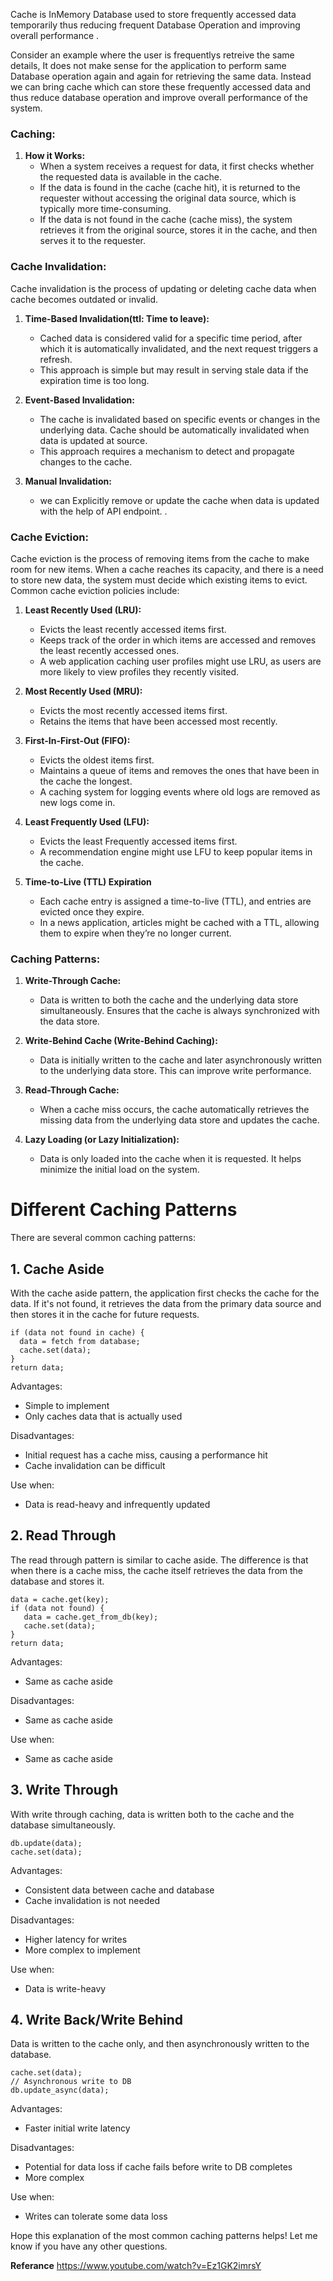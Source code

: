 Cache is InMemory Database used to store frequently accessed data temporarily thus reducing frequent Database Operation and improving overall performance .

Consider an example where the user is frequentlys retreive the same details, It does not make sense for the application to perform same Database operation again and again for retrieving the same data. Instead we can bring cache which can store these frequently accessed data and thus reduce database operation and improve overall performance of the system.

### Caching:

1. **How it Works:**
   - When a system receives a request for data, it first checks whether the requested data is available in the cache.
   - If the data is found in the cache (cache hit), it is returned to the requester without accessing the original data source, which is typically more time-consuming.
   - If the data is not found in the cache (cache miss), the system retrieves it from the original source, stores it in the cache, and then serves it to the requester.

### Cache Invalidation:

Cache invalidation is the process of updating or deleting cache data when cache becomes outdated or invalid.

1. **Time-Based Invalidation(ttl: Time to leave):**
   - Cached data is considered valid for a specific time period, after which it is automatically invalidated, and the next request triggers a refresh.
   - This approach is simple but may result in serving stale data if the expiration time is too long.

2. **Event-Based Invalidation:**
   - The cache is invalidated based on specific events or changes in the underlying data. Cache should be automatically invalidated when data is updated at source. 
   - This approach requires a mechanism to detect and propagate changes to the cache.
  
2. **Manual Invalidation:**
   - we can Explicitly remove or update the cache when data is updated with the help of API endpoint.
   .

### Cache Eviction:

Cache eviction is the process of removing items from the cache to make room for new items. When a cache reaches its capacity, and there is a need to store new data, the system must decide which existing items to evict. Common cache eviction policies include:

1. **Least Recently Used (LRU):**
   - Evicts the least recently accessed items first.
   - Keeps track of the order in which items are accessed and removes the least recently accessed ones.
   -  A web application caching user profiles might use LRU, as users are more likely to view profiles they recently visited.

2. **Most Recently Used (MRU):**
   - Evicts the most recently accessed items first.
   - Retains the items that have been accessed most recently.

3. **First-In-First-Out (FIFO):**
   - Evicts the oldest items first.
   - Maintains a queue of items and removes the ones that have been in the cache the longest.
   - A caching system for logging events where old logs are removed as new logs come in.
  
4. **Least Frequently Used (LFU):**
   - Evicts the least Frequently accessed items first.
   - A recommendation engine might use LFU to keep popular items in the cache.
  
5. **Time-to-Live (TTL) Expiration**
   - Each cache entry is assigned a time-to-live (TTL), and entries are evicted once they expire.
   -  In a news application, articles might be cached with a TTL, allowing them to expire when they’re no longer current. 

### Caching Patterns:

1. **Write-Through Cache:**
   - Data is written to both the cache and the underlying data store simultaneously. Ensures that the cache is always synchronized with the data store.

2. **Write-Behind Cache (Write-Behind Caching):**
   - Data is initially written to the cache and later asynchronously written to the underlying data store. This can improve write performance.

3. **Read-Through Cache:**
   - When a cache miss occurs, the cache automatically retrieves the missing data from the underlying data store and updates the cache.

4. **Lazy Loading (or Lazy Initialization):**
   - Data is only loaded into the cache when it is requested. It helps minimize the initial load on the system.
  
 # Different Caching Patterns

There are several common caching patterns:

## 1. Cache Aside

With the cache aside pattern, the application first checks the cache for the data. If it's not found, it retrieves the data from the primary data source and then stores it in the cache for future requests.

```
if (data not found in cache) {
  data = fetch from database;
  cache.set(data);
}
return data;  
```

Advantages:

- Simple to implement
- Only caches data that is actually used

Disadvantages:

- Initial request has a cache miss, causing a performance hit 
- Cache invalidation can be difficult

Use when:

- Data is read-heavy and infrequently updated

## 2. Read Through

The read through pattern is similar to cache aside. The difference is that when there is a cache miss, the cache itself retrieves the data from the database and stores it.

```
data = cache.get(key);
if (data not found) {
   data = cache.get_from_db(key);
   cache.set(data); 
}
return data;
```

Advantages:

- Same as cache aside

Disadvantages:

- Same as cache aside

Use when:

- Same as cache aside

## 3. Write Through

With write through caching, data is written both to the cache and the database simultaneously.

```
db.update(data);
cache.set(data);
```

Advantages:

- Consistent data between cache and database
- Cache invalidation is not needed

Disadvantages:

- Higher latency for writes
- More complex to implement

Use when:

- Data is write-heavy

## 4. Write Back/Write Behind

Data is written to the cache only, and then asynchronously written to the database.

```
cache.set(data);
// Asynchronous write to DB 
db.update_async(data);
```

Advantages: 

- Faster initial write latency

Disadvantages:

- Potential for data loss if cache fails before write to DB completes
- More complex

Use when:

- Writes can tolerate some data loss

Hope this explanation of the most common caching patterns helps! Let me know if you have any other questions.

**Referance**
https://www.youtube.com/watch?v=Ez1GK2imrsY
